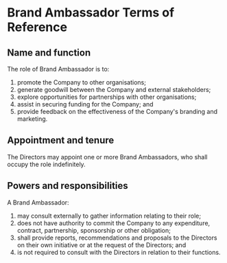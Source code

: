# Brand Ambassador Terms of Reference

## Name and function

The role of Brand Ambassador is to:

1. promote the Company to other organisations;
2. generate goodwill between the Company and external stakeholders;
3. explore opportunities for partnerships with other organisations;
4. assist in securing funding for the Company; and
5. provide feedback on the effectiveness of the Company's branding and marketing.

## Appointment and tenure

The Directors may appoint one or more Brand Ambassadors, who shall occupy the role indefinitely.

## Powers and responsibilities

A Brand Ambassador:

1. may consult externally to gather information relating to their role;
2. does not have authority to commit the Company to any expenditure, contract, partnership, sponsorship or other obligation;
3. shall provide reports, recommendations and proposals to the Directors on their own initiative or at the request of the Directors; and
4. is not required to consult with the Directors in relation to their functions.
